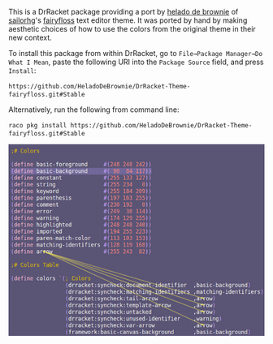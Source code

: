 This is a DrRacket package providing a port by [helado de brownie] of [sailorhg]'s [fairyfloss] text editor theme. It was ported by hand by making aesthetic choices of how to use the colors from the original theme in their new context.

To install this package from within DrRacket, go to `File→Package Manager→Do What I Mean`, paste the following URI into the `Package Source` field, and press `Install`:

    https://github.com/HeladoDeBrownie/DrRacket-Theme-fairyfloss.git#Stable

Alternatively, run the following from command line:

    raco pkg install https://github.com/HeladoDeBrownie/DrRacket-Theme-fairyfloss.git#Stable

[helado de brownie]:    https://github.com/HeladoDeBrownie
[sailorhg]:             https://github.com/sailorhg
[fairyfloss]:           https://github.com/sailorhg/fairyfloss

![screenshot](screenshot.png)
